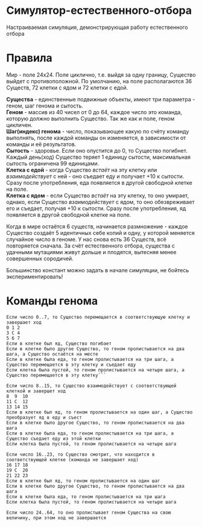 # Симулятор-естественного-отбора
Настраиваемая симуляция, демонстрирующая работу естественного отбора

# Правила
Мир - поле 24х24. Поле циклично, т.е. выйдя за одну границу, Существо выйдет с противоположной.
По умолчанию, на поле располагаются 36 Существ, 72 клетки с ядом и 72 клетки с едой.

**Существа** - единственные подвижные объекты, имеют три параметра - геном, шаг генома и сытость.<br />
**Геном** - массив из 40 чисел от 0 до 64, каждое число это команда, которую должно выполнить Существо. Так же как и поле, геном цикличен. <br />
**Шаг(индекс) генома** - число, показывающее какую по счёту команду выполнять, после каждой команды он изменяется, в зависимости от команды и её результатов. <br />
**Сытость** - здоровье. Если оно опустится до 0, то Существо погибнет. Каждый день(ход) Существо теряет 1 единицу сытости, максимальная сытость ограничена 99 единицами.<br />
**Клетка с едой** - когда Существо *встаёт* на эту клетку или *взаимодействует* с ней - оно съедает еду и получает +10 к сытости. Сразу после употребления, еда появляется в другой свободной клетке на поле.<br />
**Клетка с ядом** - если Существо *встаёт* на эту клетку, то оно умирает, однако, если Существо *взаимодействует* с ядом, то оно обезвреживает его и съедает, получая +10 к сытости. Сразу после употребления, яд появляется в другой свободной клетке на поле.<br />

Когда в мире остаётся 6 существ, начинается размножение - каждое Существо создаёт 5 идентичных себе копий и одну, у которой меняется случайное число в геноме. У нас снова есть 36 Существ, всё повторяется сначала. За счёт естественного отбора, существа с удачными мутациями живут дольше и плодятся, вытесняя менее совершенных сородичей. 


Большинство констант можно задать в начале симуляции, не бойтесь экспериментировать!

# Команды генома
```
Если число 0..7, то Существо перемещается в соответствующую клетку и завершает ход
0 1 2
3 C 4
5 6 7
Если в клетке был яд, Существо погибает
Если в клетке было другое Существо, то геном пролистывается на два шага, а Существо остаётся на месте
Если в клетке была еда, то геном пролистывается на три шага, а Существо перемещается в эту клетку и съедает еду
Если клетка была пустой, то геном пролистывается на четыре шага, а Существо перемещается в эту клетку```

Если число 8..15, то Существо взаимодействует с соответствующей клеткой и завершет ход
8  9  10
11 C  12
13 14 15
Если в клетке был яд, то геном пролистывается на один шаг, а Существо преобразует яд в еду и съест
Если в клетке было другое Существо, то геном пролистывается на два шага
Если в клетке была еда, то геном пролистывается на три шага, а Существо съедает еду из этой клетки
Если клетка была пустой, то геном пролистывается на четыре шага

Если число 16..23, то Существо смотрит, что находится в соответствующей клетке (команда не завершает ход)
16 17 18
19 C  20
21 22 23
Если в клетке был яд, то геном пролистывается на один шаг
Если в клетке было другое Существо, то геном пролистывается на два шага
Если в клетке была еда, то геном пролистывается на три шага
Если клетка была пустой, то геном пролистывается на четыре шага

Если число 24..64, то оно пролистывает геном Существа на свою величину, при этом ход не завершается
